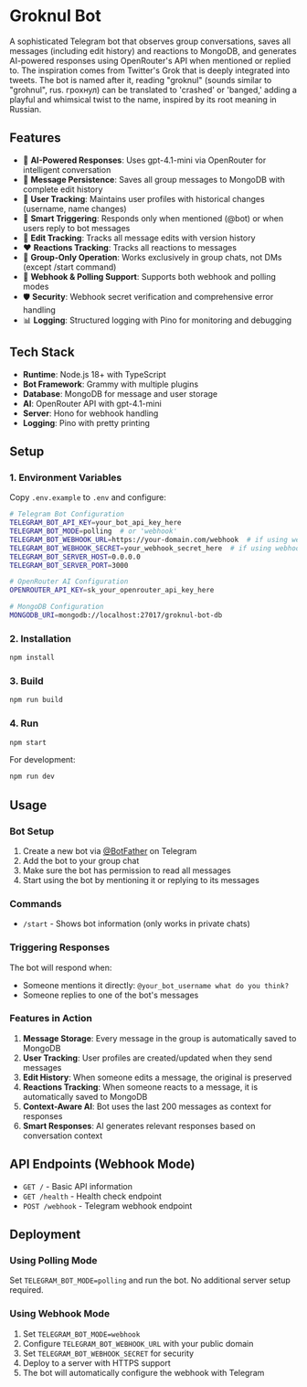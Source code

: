 # Groknul Bot

A sophisticated Telegram bot that observes group conversations, saves all messages (including edit history) and reactions to MongoDB, and generates AI-powered responses using OpenRouter's API when mentioned or replied to.
The inspiration comes from Twitter's Grok that is deeply integrated into tweets. The bot is named after it, reading "groknul" (sounds similar to "grohnul", rus. грохнул) can be translated to 'crashed' or 'banged,' adding a playful and whimsical twist to the name, inspired by its root meaning in Russian.


## Features

- 🤖 **AI-Powered Responses**: Uses gpt-4.1-mini via OpenRouter for intelligent conversation
- 📝 **Message Persistence**: Saves all group messages to MongoDB with complete edit history
- 👥 **User Tracking**: Maintains user profiles with historical changes (username, name changes)
- 🎯 **Smart Triggering**: Responds only when mentioned (@bot) or when users reply to bot messages
- 🔄 **Edit Tracking**: Tracks all message edits with version history
- ❤️ **Reactions Tracking**: Tracks all reactions to messages
- 📱 **Group-Only Operation**: Works exclusively in group chats, not DMs (except /start command)
- 🚀 **Webhook & Polling Support**: Supports both webhook and polling modes
- 🛡️ **Security**: Webhook secret verification and comprehensive error handling
- 📊 **Logging**: Structured logging with Pino for monitoring and debugging

## Tech Stack

- **Runtime**: Node.js 18+ with TypeScript
- **Bot Framework**: Grammy with multiple plugins
- **Database**: MongoDB for message and user storage
- **AI**: OpenRouter API with gpt-4.1-mini
- **Server**: Hono for webhook handling
- **Logging**: Pino with pretty printing

## Setup

### 1. Environment Variables

Copy `.env.example` to `.env` and configure:

```bash
# Telegram Bot Configuration
TELEGRAM_BOT_API_KEY=your_bot_api_key_here
TELEGRAM_BOT_MODE=polling  # or 'webhook'
TELEGRAM_BOT_WEBHOOK_URL=https://your-domain.com/webhook  # if using webhook
TELEGRAM_BOT_WEBHOOK_SECRET=your_webhook_secret_here  # if using webhook
TELEGRAM_BOT_SERVER_HOST=0.0.0.0
TELEGRAM_BOT_SERVER_PORT=3000

# OpenRouter AI Configuration
OPENROUTER_API_KEY=sk_your_openrouter_api_key_here

# MongoDB Configuration
MONGODB_URI=mongodb://localhost:27017/groknul-bot-db
```

### 2. Installation

```bash
npm install
```

### 3. Build

```bash
npm run build
```

### 4. Run

```bash
npm start
```

For development:
```bash
npm run dev
```

## Usage

### Bot Setup

1. Create a new bot via [@BotFather](https://t.me/BotFather) on Telegram
2. Add the bot to your group chat
3. Make sure the bot has permission to read all messages
4. Start using the bot by mentioning it or replying to its messages

### Commands

- `/start` - Shows bot information (only works in private chats)

### Triggering Responses

The bot will respond when:
- Someone mentions it directly: `@your_bot_username what do you think?`
- Someone replies to one of the bot's messages

### Features in Action

1. **Message Storage**: Every message in the group is automatically saved to MongoDB
2. **User Tracking**: User profiles are created/updated when they send messages
3. **Edit History**: When someone edits a message, the original is preserved
4. **Reactions Tracking**: When someone reacts to a message, it is automatically saved to MongoDB
5. **Context-Aware AI**: Bot uses the last 200 messages as context for responses
6. **Smart Responses**: AI generates relevant responses based on conversation context

## API Endpoints (Webhook Mode)

- `GET /` - Basic API information
- `GET /health` - Health check endpoint
- `POST /webhook` - Telegram webhook endpoint

## Deployment

### Using Polling Mode
Set `TELEGRAM_BOT_MODE=polling` and run the bot. No additional server setup required.

### Using Webhook Mode
1. Set `TELEGRAM_BOT_MODE=webhook`
2. Configure `TELEGRAM_BOT_WEBHOOK_URL` with your public domain
3. Set `TELEGRAM_BOT_WEBHOOK_SECRET` for security
4. Deploy to a server with HTTPS support
5. The bot will automatically configure the webhook with Telegram
